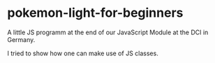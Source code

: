 # pokemon-light-for-beginners

A little JS programm at the end of our JavaScript Module at the DCI in Germany.

I tried to show how one can make use of JS classes.
